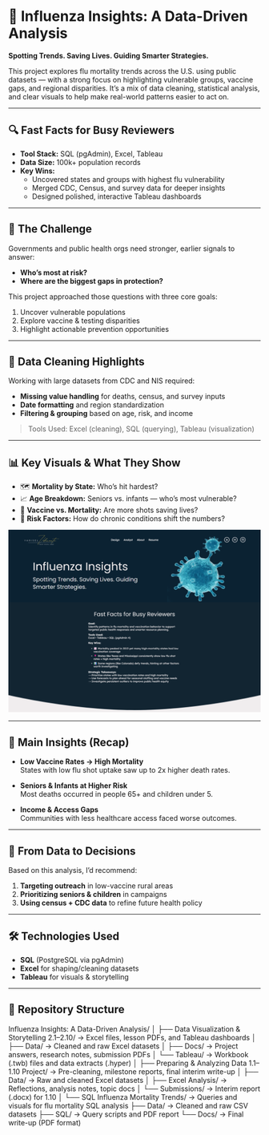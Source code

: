 # 🦠 Influenza Insights: A Data-Driven Analysis

**Spotting Trends. Saving Lives. Guiding Smarter Strategies.**

This project explores flu mortality trends across the U.S. using public datasets — with a strong focus on highlighting vulnerable groups, vaccine gaps, and regional disparities. It’s a mix of data cleaning, statistical analysis, and clear visuals to help make real-world patterns easier to act on.

---

## 🔍 Fast Facts for Busy Reviewers

- **Tool Stack:** SQL (pgAdmin), Excel, Tableau  
- **Data Size:** 100k+ population records  
- **Key Wins:**
  - Uncovered states and groups with highest flu vulnerability
  - Merged CDC, Census, and survey data for deeper insights
  - Designed polished, interactive Tableau dashboards

---

## 🎯 The Challenge

Governments and public health orgs need stronger, earlier signals to answer:
- **Who’s most at risk?**
- **Where are the biggest gaps in protection?**

This project approached those questions with three core goals:
1. Uncover vulnerable populations  
2. Explore vaccine & testing disparities  
3. Highlight actionable prevention opportunities  

---

## 🧹 Data Cleaning Highlights

Working with large datasets from CDC and NIS required:
- **Missing value handling** for deaths, census, and survey inputs  
- **Date formatting** and region standardization  
- **Filtering & grouping** based on age, risk, and income  

> Tools Used: Excel (cleaning), SQL (querying), Tableau (visualization)

---

## 📊 Key Visuals & What They Show

- 🗺️ **Mortality by State:** Who’s hit hardest?  
- 📈 **Age Breakdown:** Seniors vs. infants — who’s most vulnerable?  
- 💉 **Vaccine vs. Mortality:** Are more shots saving lives?  
- 🧬 **Risk Factors:** How do chronic conditions shift the numbers?

![Dashboard Preview](./Influenza-Insights-A-Data-Driven-Analysis-YVC.png)

---

## 🧠 Main Insights (Recap)

- **Low Vaccine Rates → High Mortality**  
  States with low flu shot uptake saw up to 2x higher death rates.

- **Seniors & Infants at Higher Risk**  
  Most deaths occurred in people 65+ and children under 5.

- **Income & Access Gaps**  
  Communities with less healthcare access faced worse outcomes.

---

## 📌 From Data to Decisions

Based on this analysis, I’d recommend:
1. **Targeting outreach** in low-vaccine rural areas  
2. **Prioritizing seniors & children** in campaigns  
3. **Using census + CDC data** to refine future health policy  

---

## 🛠️ Technologies Used

- **SQL** (PostgreSQL via pgAdmin)  
- **Excel** for shaping/cleaning datasets  
- **Tableau** for visuals & storytelling

---

## 📁 Repository Structure

Influenza Insights: A Data-Driven Analysis/
│
├── Data Visualization & Storytelling 2.1–2.10/       → Excel files, lesson PDFs, and Tableau dashboards
│   ├── Data/                                          → Cleaned and raw Excel datasets
│   ├── Docs/                                          → Project answers, research notes, submission PDFs
│   └── Tableau/                                       → Workbook (.twb) files and data extracts (.hyper)
│
├── Preparing & Analyzing Data 1.1–1.10 Project/       → Pre-cleaning, milestone reports, final interim write-up
│   ├── Data/                                          → Raw and cleaned Excel datasets
│   ├── Excel Analysis/                                → Reflections, analysis notes, topic docs
│   └── Submissions/                                   → Interim report (.docx) for 1.10
│
└── SQL Influenza Mortality Trends/                    → Queries and visuals for flu mortality SQL analysis
    ├── Data/                                          → Cleaned and raw CSV datasets
    ├── SQL/                                           → Query scripts and PDF report
    └── Docs/                                          → Final write-up (PDF format)



